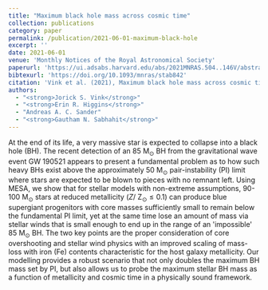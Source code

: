 ```yaml
---
title: "Maximum black hole mass across cosmic time"
collection: publications
category: paper
permalink: /publication/2021-06-01-maximum-black-hole
excerpt: ''
date: 2021-06-01
venue: 'Monthly Notices of the Royal Astronomical Society'
paperurl: 'https://ui.adsabs.harvard.edu/abs/2021MNRAS.504..146V/abstract'
bibtexurl: 'https://doi.org/10.1093/mnras/stab842'
citation: 'Vink et al. (2021), Maximum black hole mass across cosmic time, MNRAS'
authors:
  - "<strong>Jorick S. Vink</strong>"
  - "<strong>Erin R. Higgins</strong>"
  - "Andreas A. C. Sander"
  - "<strong>Gautham N. Sabhahit</strong>"
---
```

At the end of its life, a very massive star is expected to collapse into a black hole (BH). The recent detection of an 85 M<SUB>⊙</SUB> BH from the gravitational wave event GW 190521 appears to present a fundamental problem as to how such heavy BHs exist above the approximately 50 M<SUB>⊙</SUB> pair-instability (PI) limit where stars are expected to be blown to pieces with no remnant left. Using MESA, we show that for stellar models with non-extreme assumptions, 90-100 M<SUB>⊙</SUB> stars at reduced metallicity ($Z/\mbox{ $\mathrm{Z}_{\odot }$}\le 0.1$) can produce blue supergiant progenitors with core masses sufficiently small to remain below the fundamental PI limit, yet at the same time lose an amount of mass via stellar winds that is small enough to end up in the range of an 'impossible' 85 M<SUB>⊙</SUB> BH. The two key points are the proper consideration of core overshooting and stellar wind physics with an improved scaling of mass-loss with iron (Fe) contents characteristic for the host galaxy metallicity. Our modelling provides a robust scenario that not only doubles the maximum BH mass set by PI, but also allows us to probe the maximum stellar BH mass as a function of metallicity and cosmic time in a physically sound framework.
